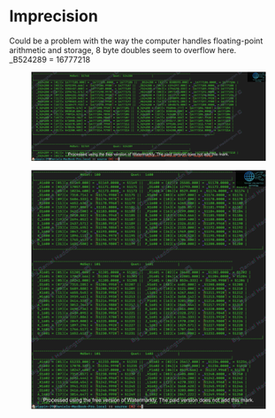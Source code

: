 # Imprecision

Could be a problem with the way the computer handles floating-point arithmetic and storage, 8 byte doubles seem to overflow here. \
\_B524289 = 16777218

<figure><img src=".gitbook/assets/Watermarked_OOR_error.png" alt=""><figcaption></figcaption></figure>

<figure><img src=".gitbook/assets/Watermarked_Qset[1600+].png" alt=""><figcaption></figcaption></figure>
